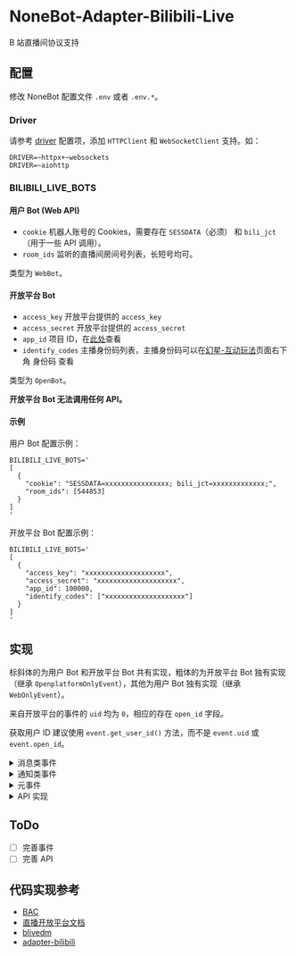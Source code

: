 # NoneBot-Adapter-Bilibili-Live

B 站直播间协议支持

## 配置

修改 NoneBot 配置文件 `.env` 或者 `.env.*`。

### Driver

请参考 [driver](https://nonebot.dev/docs/appendices/config#driver) 配置项，添加 `HTTPClient` 和 `WebSocketClient` 支持。如：

```dotenv
DRIVER=~httpx+~websockets
DRIVER=~aiohttp
```

### BILIBILI_LIVE_BOTS

#### 用户 Bot (Web API)

- `cookie` 机器人账号的 Cookies，需要存在 `SESSDATA`（必须） 和 `bili_jct`（用于一些 API 调用）。
- `room_ids` 监听的直播间房间号列表，长短号均可。

类型为 `WebBot`。

#### 开放平台 Bot

- `access_key` 开放平台提供的 `access_key`
- `access_secret` 开放平台提供的 `access_secret`
- `app_id` 项目 ID，在[此处](https://open-live.bilibili.com/open-manage)查看
- `identify_codes` 主播身份码列表，主播身份码可以在[幻星-互动玩法](https://play-live.bilibili.com)页面右下角 身份码 查看

类型为 `OpenBot`。

__开放平台 Bot 无法调用任何 API。__

#### 示例

用户 Bot 配置示例：

```dotenv
BILIBILI_LIVE_BOTS='
[
  {
    "cookie": "SESSDATA=xxxxxxxxxxxxxxxx; bili_jct=xxxxxxxxxxxxx;",
    "room_ids": [544853]
  }
]
'
```

开放平台 Bot 配置示例：

```dotenv
BILIBILI_LIVE_BOTS='
[
  {
    "access_key": "xxxxxxxxxxxxxxxxxxxx",
    "access_secret": "xxxxxxxxxxxxxxxxxxxx",
    "app_id": 100000,
    "identify_codes": ["xxxxxxxxxxxxxxxxxxxx"]
  }
]
'
```

## 实现

标斜体的为用户 Bot 和开放平台 Bot 共有实现，粗体的为开放平台 Bot 独有实现（继承 `OpenplatformOnlyEvent`），其他为用户 Bot 独有实现（继承 `WebOnlyEvent`）。

来自开放平台的事件的 `uid` 均为 `0`，相应的存在 `open_id` 字段。

获取用户 ID 建议使用 `event.get_user_id()` 方法，而不是 `event.uid` 或 `event.open_id`。

<details>
<summary>消息类事件</summary>

- _`DanmakuEvent` 弹幕消息_
- _`SuperChatEvent` 醒目留言。来自开放平台的会被认为是 `to_me`；来自用户 Bot 的当 Bot 为主播账号时会被认为是 `to_me`。_

</details>

<details>
<summary>通知类事件</summary>

### 用户互动

- _`UserEnterEvent` 用户进入直播间_
- `UserFollowEvent` 用户关注主播
- `UserShareEvent` 用户分享直播间
- _`LikeEvent` 点赞_

### 礼物相关

- _`SendGiftEvent` 送礼_
- _`GuardBuyEvent` 上舰通知_
- `GuardBuyToastEvent` 用户庆祝消息
- `SpecialGiftEvent` 特殊礼物
- `GiftStarProcessEvent` 礼物星球点亮

### 直播状态

- __`OpenLiveStartEvent` 开播事件__
- __`OpenLiveEndEvent` 下播事件__
- `WebLiveStartEvent` 直播开始
- `OnlineRankEvent` 高能榜更新
- `OnlineRankCountEvent` 高能用户数量
- `OnlineRankTopEvent` 到达直播间高能榜前三名
- `LikeInfoUpdateEvent` 点赞数更新
- `WatchedChangeEvent` 看过人数
- `StopLiveRoomListEvent` 下播的直播间

</details>

<details>
<summary>元事件</summary>

- _`HeartbeatEvent` 心跳包，包含人气值_
- `LIVE_OPEN_PLATFORM_INTERACTION_END` 开放平台互动结束事件。此事件不会进入 NoneBot 事件处理流程，会由适配器自行捕获。

</details>

<details>
<summary>API 实现</summary>

__API 仅限用户 Bot。__

### 弹幕发送

- `send_danmaku()` 发送弹幕消息

### 直播间信息

- `get_room_info()` 获取直播间详细信息
- `get_user_room_status()` 获取用户对应的直播间状态
- `get_master_info()` 获取主播信息

### 用户管理

- `add_silent_user()` 禁言观众
- `get_silent_user_list()` 查询直播间禁言列表
- `del_silent_user()` 解除禁言

</details>

## ToDo

- [ ] 完善事件
- [ ] 完善 API

## 代码实现参考

- [BAC](https://github.com/SocialSisterYi/bilibili-API-collect)
- [直播开放平台文档](https://open-live.bilibili.com/document)
- [blivedm](https://github.com/xfgryujk/blivedm)
- [adapter-bilibili](https://github.com/wwweww/adapter-bilibili)
